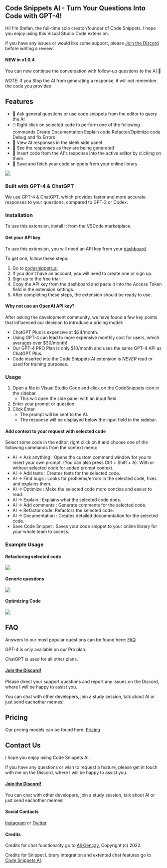 ## Code Snippets AI - Turn Your Questions Into Code with GPT-4!

Hi! I'm Stefan, the full-time solo creator/founder of Code Snippets. I hope you enjoy using this Visual Studio Code extension.

If you have any issues or would like some support, please [Join the Discord](https://discord.gg/GVg7Xx5QVw) before writing a review!

#### NEW in v1.0.4

You can now continue the conversation with follow-up questions to the AI 💬

_NOTE_: If you Stop the AI from generating a response, it will not remember the code you provided

## Features

- 🙋 Ask general questions or use code snippets from the editor to query the AI
- 🖱️ Right click on selected code to perform one of the following commands
  Create Documentation
  Explain code
  Refactor/Optimize code
  Debug and fix Errors
- 🔬 View AI responses in the sleek side panel
- 👀 See the responses as they are being generated
- 📝 Insert code from the AI's response into the active editor by clicking on them
- 💾 Save and fetch your code snippets from your online library

![](https://media.discordapp.net/attachments/1088043854369923152/1093137032777314454/vscode-window-with-context.png)

### Built with GPT-4 & ChatGPT

We use GPT-4 & ChatGPT, which provides faster and more accurate responses to your questions, compared to GPT-3 or Codex.

### Installation

To use this extension, install it from the VSCode marketplace.

#### Get your API key

To use this extension, you will need an API key from your [dashboard](https://codesnippets.ai/).

To get one, follow these steps:

1. Go to [codesnippets.ai](https://codesnippets.ai/)
2. If you don't have an account, you will need to create one or sign up.
3. Sign up to the free trial.
4. Copy the API key from the dashboard and paste it into the Access Token field in the extension settings.
5. After completing these steps, the extension should be ready to use.

#### Why not use an OpenAI API key?

After asking the development community, we have found a few key points that influenced our decision to introduce a pricing model:

- ChatGPT Plus is expensive at $24/month.
- Using GPT-4 can lead to more expensive monthly cost for users, which averages over $30/month!
- Our GPT-4 PRO Plan is only $10/month and uses the same GPT-4 API as ChatGPT Plus.
- Code inserted into the Code Snippets AI extension is _NEVER_ read or used for training purposes.

### Usage

1. Open a file in Visual Studio Code and click on the CodeSnippets icon in the sidebar.
   - This will open the side panel with an input field.
2. Enter your prompt or question.
3. Click Enter.
   - The prompt will be sent to the AI.
   - The response will be displayed below the input field in the sidebar.

#### Add context to your request with selected code

Select some code in the editor, right click on it and choose one of the following commands from the context menu:

- AI -> Ask anything : Opens the custom command window for you to insert your own prompt. (You can also press Ctrl + Shift + A). With or without selected code for added prompt context.
- AI -> Add tests : Creates tests for the selected code.
- AI -> Find bugs : Looks for problems/errors in the selected code, fixes and explains them.
- AI -> Optimize : Make the selected code more concise and easier to read.
- AI -> Explain : Explains what the selected code does.
- AI -> Add comments : Generate comments for the selected code.
- AI -> Refactor code: Refactors the selected code.
- AI -> Documentation : Creates detailed documentation for the selected code.
- Save Code Snippet : Saves your code snippet to your online library for your whole team to access.

### Example Usage

#### Refactoring selected code

![](https://s10.gifyu.com/images/refactor.gif)

#### Generic questions

![](https://s10.gifyu.com/images/Whoareyou.gif)

#### Optimizing Code

![](https://s10.gifyu.com/images/Optimizeee928cd3c6f5a398.gif)

## FAQ

Answers to our most popular questions can be found here: [FAQ](https://codesnippets.ai/faq)

GPT-4 is only available on our Pro plan.

ChatGPT is used for all other plans.

#### [Join the Discord!](https://discord.gg/GVg7Xx5QVw)

Please direct your support questions and report any issues on the Discord, where I will be happy to assist you.

You can chat with other developers, join a study session, talk about AI or just send eachother memes!

## Pricing

Our pricing models can be found here: [Pricing](https://codesnippets.ai/pricing)

## Contact Us

I hope you enjoy using Code Snippets AI.

If you have any questions or wish to request a feature, please get in touch with me on the Discord, where I will be happy to assist you.

#### [Join the Discord!](https://discord.gg/GVg7Xx5QVw)

You can chat with other developers, join a study session, talk about AI or just send eachother memes!

#### Social Contacts

[Instagram](https://instagram.com/codesnippets.ai) or [Twitter](https://twitter.com/codesnippets_ai)

#### Credits

Credits for chat functionality go to [Ali Gençay](https://marketplace.visualstudio.com/items?itemName=gencay.vscode-chatgpt), Copyright (c) 2022.

Credits for Snippet Library integration and extented chat features go to [Code Snippets AI](https://codesnippets.ai/).
